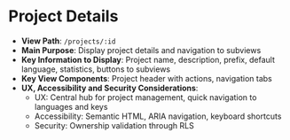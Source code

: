 # Project Details

- **View Path**: `/projects/:id`
- **Main Purpose**: Display project details and navigation to subviews
- **Key Information to Display**: Project name, description, prefix, default language, statistics, buttons to subviews
- **Key View Components**: Project header with actions, navigation tabs
- **UX, Accessibility and Security Considerations**:
  - UX: Central hub for project management, quick navigation to languages and keys
  - Accessibility: Semantic HTML, ARIA navigation, keyboard shortcuts
  - Security: Ownership validation through RLS
